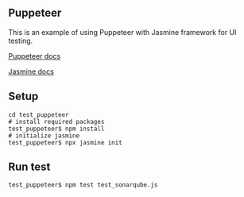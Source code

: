 ## Puppeteer

This is an example of using Puppeteer with Jasmine framework for UI testing.

[Puppeteer docs](https://pptr.dev/)

[Jasmine docs](https://jasmine.github.io/)

## Setup

```shell
cd test_puppeteer
# install required packages
test_puppeteer$ npm install
# initialize jasmine
test_puppeteer$ npx jasmine init
```

## Run test

```shell
test_puppeteer$ npm test test_sonarqube.js
```
